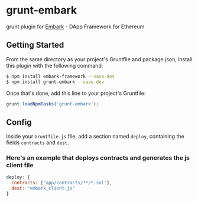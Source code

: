 # grunt-embark
grunt plugin for [Embark](https://github.com/iurimatias/embark-framework) - DApp Framework for Ethereum

## Getting Started
From the same directory as your project's Gruntfile and package.json, install
this plugin with the following command:

```bash
$ npm install embark-framework --save-dev
$ npm install grunt-embark --save-dev
```

Once that's done, add this line to your project's Gruntfile:

```js
grunt.loadNpmTasks('grunt-embark');
```

## Config
Inside your `Gruntfile.js` file, add a section named `deploy`, containing
the fields `contracts` and `dest`.

### Here's an example that deploys contracts and generates the js client file

```js
deploy: {
  contracts: ["app/contracts/**/*.sol"],
  dest: "embark_client.js"
}
```
